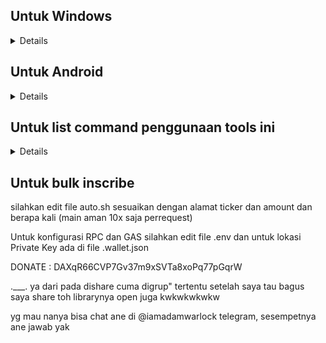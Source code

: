 ## Untuk Windows
<details>
1. Download dan install NodeJS versi 20
2. Download source code ini 
3. Buka CMD 
</details>

## Untuk Android
<details>
1. Download Termux
2. Install NodeJS dengan command pkg install nodejs
3. Install GIT dengan command pkg install git
4. Clone source codenya dengan command git clone https://github.com/endofthepain/doge
5. Masuk ke folder doge dengan command cd doge
6. Install Package dengan command npm install

Done
</details>

## Untuk list command penggunaan tools ini
<details>
node . wallet balance untuk check balance
node . wallet new untuk generate wallet baru
node . wallet sync untuk sinkronisasi dengan RPC
node . drc-20 mint  addresstujuan  tick jumlah
</details>

## Untuk bulk inscribe

silahkan edit file auto.sh sesuaikan dengan alamat ticker dan amount dan berapa kali (main aman 10x saja perrequest)

Untuk konfigurasi RPC dan GAS silahkan edit file .env dan untuk lokasi Private Key ada di file .wallet.json


DONATE : DAXqR66CVP7Gv37m9xSVTa8xoPq77pGqrW 

.___. ya dari pada dishare cuma digrup" tertentu setelah saya tau bagus saya share toh librarynya open juga kwkwkwkwkw

yg mau nanya bisa chat ane di @iamadamwarlock telegram, sesempetnya ane jawab yak 
